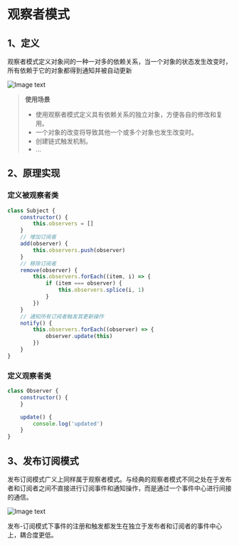 # 观察者模式

## 1、定义
观察者模式定义对象间的一种一对多的依赖关系，当一个对象的状态发生改变时，所有依赖于它的对象都得到通知并被自动更新

![Image text](/JS实践/观察者模式)

> **使用场景**
> - 使用观察者模式定义具有依赖关系的独立对象，方便各自的修改和复用。
> - 一个对象的改变将导致其他一个或多个对象也发生改变时。
> - 创建链式触发机制。
> - ...

## 2、原理实现

### 定义被观察者类
```javascript
class Subject {
	constructor() {
		this.observers = []
	}
	// 增加订阅者
	add(observer) {
		this.observers.push(observer)
	}
	// 移除订阅者
	remove(observer) {
		this.observers.forEach((item, i) => {
			if (item === observer) {
				this.observers.splice(i, 1)
			}
		})
	}
	// 通知所有订阅者触发其更新操作
	notify() {
		this.observers.forEach((observer) => {
			observer.update(this)
		})
	}
}
```

### 定义观察者类
```javascript
class Observer {
    constructor() {
    }

    update() {
        console.log('updated')
    }
}
```

## 3、发布订阅模式
发布订阅模式广义上同样属于观察者模式。与经典的观察者模式不同之处在于发布者和订阅者之间不直接进行订阅事件和通知操作，而是通过一个事件中心进行间接的通信。

![Image text](/JS实践/发布订阅模式)

发布-订阅模式下事件的注册和触发都发生在独立于发布者和订阅者的事件中心上，耦合度更低。
